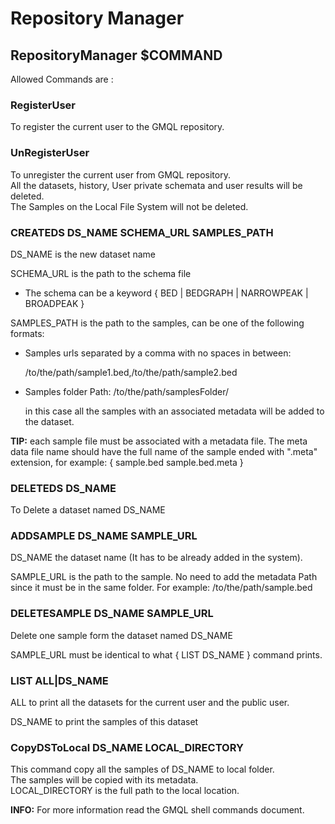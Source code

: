 # Repository Manager

## RepositoryManager $COMMAND

Allowed Commands are :

### RegisterUser

To register the current user to the GMQL repository.

### UnRegisterUser

To unregister the current user from GMQL repository. <br />
All the datasets, history, User private schemata and user results will be deleted. <br />
The Samples on the Local File System will not be deleted.<br />

### CREATEDS DS_NAME SCHEMA_URL SAMPLES_PATH 
		
DS_NAME is the new dataset name

SCHEMA_URL is the path to the schema file

- The schema can be a keyword { BED | BEDGRAPH | NARROWPEAK | BROADPEAK }

SAMPLES_PATH is the path to the samples, can be one of the following formats:

- Samples urls separated by a comma with no spaces in between:
	
	/to/the/path/sample1.bed,/to/the/path/sample2.bed 

- Samples folder Path: /to/the/path/samplesFolder/ 
	
	in this case all the samples with an associated metadata will be added to the dataset.

**TIP:** each sample file must be associated with a metadata file. The meta data file name should have the full name of the sample ended with ".meta" extension, for example: { sample.bed sample.bed.meta }

### DELETEDS DS_NAME 

To Delete a dataset named DS_NAME

### ADDSAMPLE DS_NAME SAMPLE_URL 

DS_NAME the dataset name (It has to be already added in the system). 

SAMPLE_URL is the path to the sample. No need to add the metadata Path since it must be in the same folder.
	For example: /to/the/path/sample.bed

### DELETESAMPLE DS_NAME SAMPLE_URL 

Delete one sample form the dataset named DS_NAME 

SAMPLE_URL must be identical to what { LIST DS_NAME } command prints. 

### LIST ALL|DS_NAME

ALL to print all the datasets for the current user and the public user. 

DS_NAME to print the samples of this dataset

### CopyDSToLocal DS_NAME LOCAL_DIRECTORY 

This command copy all the samples of DS_NAME to local folder. <br />
The samples will be copied with its metadata. <br />
LOCAL_DIRECTORY is the full path to the local location. <br />

**INFO:** For more information read the GMQL shell commands document.

